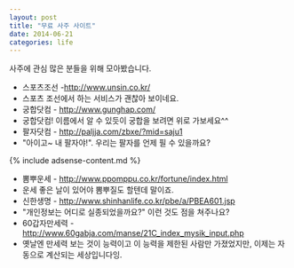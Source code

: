 ```yaml
---
layout: post
title: "무료 사주 사이트"
date: 2014-06-21 
categories: life
---
```


사주에 관심 많은 분들을 위해 모아봤습니다.

- 스포츠조선 -http://www.unsin.co.kr/
 - 스포츠 조선에서 하는 서비스가 괜찮아 보이네요.
- 궁합닷컴 - http://www.gunghap.com/
 - 궁합닷컴! 이름에서 알 수 있듯이 궁합을 보려면 위로 가보세요^^
- 팔자닷컴 - http://paljja.com/zbxe/?mid=saju1
 - "아이고~ 내 팔자야!". 우리는 팔자를 언제 필 수 있을까요?

{% include adsense-content.md %}

- 뽐뿌운세 - http://www.ppomppu.co.kr/fortune/index.html
 - 운세 좋은 날이 있어야 뽐뿌질도 할텐데 말이죠.
- 신한생명 - http://www.shinhanlife.co.kr/pbe/a/PBEA601.jsp
 - "개인정보는 어디로 실종되었을까요?" 이런 것도 점을 쳐주나요?
- 60갑자만세력 - http://www.60gabja.com/manse/21C_index_mysik_input.php
 - 옛날엔 만세력 보는 것이 능력이고 이 능력을 제한된 사람만 가졌었지만, 이제는 자동으로 계산되는 세상입니다잉.
